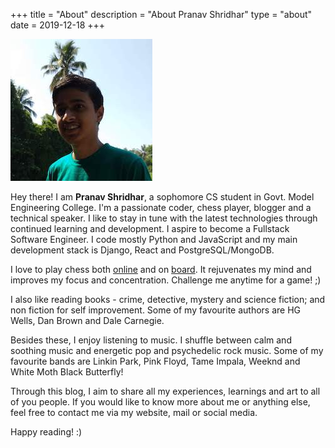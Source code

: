 +++
title = "About"
description = "About Pranav Shridhar"
type = "about"
date = 2019-12-18
+++

![alt text](./avatar.jpg "Pranav Shridhar")

Hey there! I am **Pranav Shridhar**, a sophomore CS student in Govt. Model Engineering College. I'm a passionate coder, chess player, blogger and a technical speaker. I like to stay in tune with the latest technologies through continued learning and development. I aspire to become a Fullstack Software Engineer. I code mostly Python and JavaScript and my main development stack is Django, React and PostgreSQL/MongoDB.

I love to play chess both [online](https://lichess.org/@/pranavmodx) and on [board](http://ratings.fide.com/profile/45034958). It rejuvenates my mind and improves my focus and concentration. Challenge me anytime for a game! ;)

I also like reading books - crime, detective, mystery and science fiction; and non fiction for self improvement. Some of my favourite authors are HG Wells, Dan Brown and Dale Carnegie.

Besides these, I enjoy listening to music. I shuffle between calm and soothing music and energetic pop and psychedelic rock music. Some of my favourite bands are Linkin Park, Pink Floyd, Tame Impala, Weeknd and White Moth Black Butterfly!

Through this blog, I aim to share all my experiences, learnings and art to all of you people. If you would like to know more about me or anything else, feel free to contact me via my website, mail or social media.

Happy reading! :)


